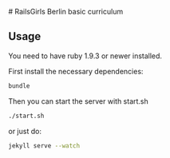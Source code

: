 # RailsGirls Berlin basic curriculum

## Usage

You need to have ruby 1.9.3 or newer installed. 

First install the necessary dependencies:

```bash
bundle
```

Then you can start the server with start.sh

```Bash
./start.sh
```

or just do:

```bash
jekyll serve --watch
```

